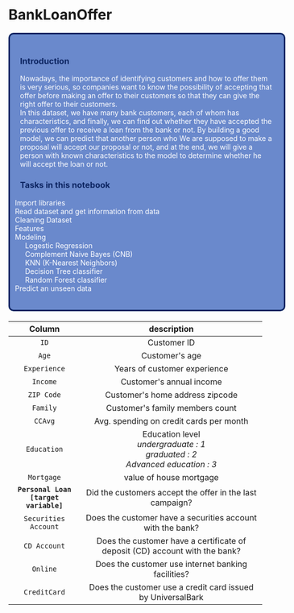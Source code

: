 # BankLoanOffer
<div style="width: 100%; background-color: #6a89cc; color: white; padding: 20px; border: 3px solid #0c2461; margin-bottom: 20px;border-radius:10px;">
    <h3 style="color: #0c2461;">Introduction</h3>
    <span >Nowadays, the importance of identifying customers and how to offer them is very serious, so companies want to know the possibility of accepting that offer before making an offer to their customers so that they can give the right offer to their customers.<br/>
In this dataset, we have many bank customers, each of whom has characteristics, and finally, we can find out whether they have accepted the previous offer to receive a loan from the bank or not. By building a good model, we can predict that another person who We are supposed to make a proposal will accept our proposal or not, and at the end, we will give a person with known characteristics to the model to determine whether he will accept the loan or not.
    </span> 
    <h3 style="color: #0c2461;">Tasks in this notebook</h3>
    <ul style="list-style-type: none; padding-left: 0;">
        <li><span style="margin-left: -10px;"></span> Import libraries</li>
        <li><span style="margin-left: -10px;"></span> Read dataset and get information from data</li>
        <li><span style="margin-left: -10px;"></span> Cleaning Dataset</li>
        <li><span style="margin-left: -10px;"></span> Features</li>
        <li>
            <span style="margin-left: -10px;"></span> Modeling
            <ul style="list-style-type: none; padding-left: 20px;">
                <li><span style="margin-left: -10px;"></span> Logestic Regression</li>
                <li><span style="margin-left: -10px;"></span> Complement Naive Bayes (CNB)</li>
                <li><span style="margin-left: -10px;"></span> KNN (K-Nearest Neighbors)</li>
                <li><span style="margin-left: -10px;"></span> Decision Tree classifier</li>
                <li><span style="margin-left: -10px;"></span> Random Forest classifier</li>
            </ul>
        </li>
        <li><span style="margin-left: -10px;"></span>Predict an unseen data</li>
    </ul>
</div>


|Column|description|
|:------------------------------:|:-----------------------------:|
|<code>ID</code>|Customer ID|
|<code>Age</code>|Customer's age|
|<code>Experience</code>|Years of customer experience|
|<code>Income</code>|Customer's annual income|
|<code>ZIP Code</code>|Customer's home address zipcode|
|<code>Family</code>|Customer's family members count|
|<code>CCAvg</code>|Avg. spending on credit cards per month|
|<code>Education</code>|Education level<br><i>undergraduate : 1<br>graduated : 2<br>Advanced education : 3<i/>|
|<code>Mortgage</code>|value of house mortgage|
|<code><b>Personal Loan [target variable]<b/></code>|Did the customers accept the offer in the last campaign?|
|<code>Securities Account</code>|Does the customer have a securities account with the bank?|
|<code>CD Account</code>|Does the customer have a certificate of deposit (CD) account with the bank?|
|<code>Online</code>|Does the customer use internet banking facilities?|
|<code>CreditCard</code>|Does the customer use a credit card issued by UniversalBark|
